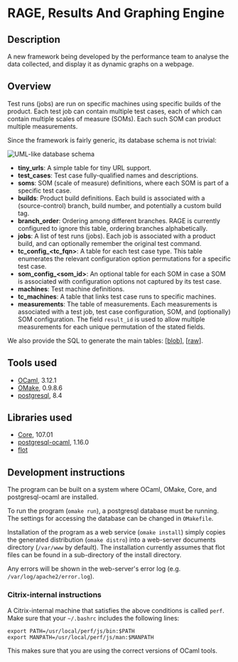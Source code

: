 # RAGE, Results And Graphing Engine

## Description

A new framework being developed by the performance team to analyse the data
collected, and display it as dynamic graphs on a webpage.

## Overview

Test runs (jobs) are run on specific machines using specific builds of the
product. Each test job can contain multiple test cases, each of which can
contain multiple scales of measure (SOMs). Each such SOM can product multiple
measurements.

Since the framework is fairly generic, its database schema is not trivial:

![UML-like database schema](https://github.com/perf101/rage/raw/master/doc/uml-schema.png)

* **tiny\_urls**: A simple table for tiny URL support.
* **test\_cases**: Test case fully-qualified names and descriptions.
* **soms**: SOM (scale of measure) definitions, where each SOM is part of a
  specific test case.
* **builds**: Product build definitions. Each build is associated with a
  (source-control) branch, build number, and potentially a custom build tag.
* **branch_order**: Ordering among different branches. RAGE is currently
  configured to ignore this table, ordering branches alphabetically.
* **jobs**: A list of test runs (jobs). Each job is associated with a product
  build, and can optionally remember the original test command.
* **tc\_config\_&lt;tc_fqn&gt;**: A table for each test case type. This table
  enumerates the relevant configuration option permutations for a specific
  test case.
* **som\_config\_&lt;som_id&gt;**: An optional table for each SOM in case a SOM is
  associated with configuration options not captured by its test case.
* **machines**: Test machine definitions.
* **tc\_machines**: A table that links test case runs to specific machines.
* **measurements**: The table of measurements. Each measurements is associated
  with a test job, test case configuration, SOM, and (optionally) SOM
  configuration. The field `result_id` is used to allow multiple measurements
  for each unique permutation of the stated fields.

We also provide the SQL to generate the main tables:
\[[blob](https://github.com/perf101/rage/blob/master/sql/schema.sql)\],
\[[raw](https://github.com/perf101/rage/raw/master/sql/schema.sql)\].

## Tools used

* [OCaml](http://caml.inria.fr/ocaml/index.en.html), 3.12.1
* [OMake](http://omake.metaprl.org), 0.9.8.6
* [postgresql](http://www.postgresql.org/), 8.4

## Libraries used

* [Core](http://www.janestreet.com/ocaml/doc/core/index.html), 107.01
* [postgresql-ocaml](http://www.ocaml.info/home/ocaml_sources.html#postgresql-ocaml), 1.16.0
* [flot](http://code.google.com/p/flot/)

## Development instructions

The program can be built on a system where OCaml, OMake, Core, and
postgresql-ocaml are installed.

To run the program (`omake run`), a postgresql database must be running. The
settings for accessing the database can be changed in `OMakefile`.

Installation of the program as a web service (`omake install`) simply copies
the generated distribution (`omake distro`) into a web-server documents
directory (`/var/www` by default). The installation currently assumes that flot
files can be found in a sub-directory of the install directory.

Any errors will be shown in the web-server's error log (e.g.
`/var/log/apache2/error.log`).

### Citrix-internal instructions

A Citrix-internal machine that satisfies the above conditions is called `perf`.
Make sure that your `~/.bashrc` includes the following lines:

    export PATH=/usr/local/perf/js/bin:$PATH
    export MANPATH=/usr/local/perf/js/man:$MANPATH

This makes sure that you are using the correct versions of OCaml tools.
